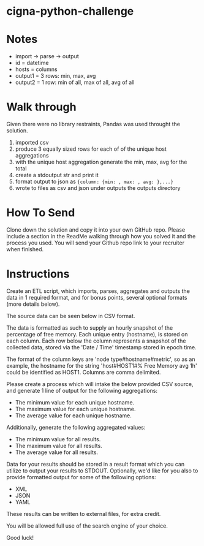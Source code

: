 # cigna-python-challenge

# Notes
- import -> parse -> output
- id = datetime
- hosts = columns
- output1 = 3 rows: min, max, avg
- output2 = 1 row: min of all, max of all, avg of all

# Walk through
Given there were no library restraints, Pandas was used throught the solution. 
1. imported csv
2. produce 3 equally sized rows for each of of the unique host aggregations
4. with the unique host aggregation generate the min, max, avg for the total
5. create a stdoutput str and print it
6. format output to json as  `{column: {min: , max: , avg: },...}`
7. wrote to files as csv and json under outputs the outputs directory

# **How To Send** 

Clone down the solution and copy it into your own GitHub repo.
Please include a section in the ReadMe walking through how you solved it and the process you used. 
You will send your Github repo link to your recruiter when finished. 

# **Instructions**

Create an ETL script, which imports, parses, aggregates and outputs the data in 1 required 
format, and for bonus points, several optional formats (more details below).

The source data can be seen below in CSV format.

The data is formatted as such to supply an hourly snapshot of the percentage of free memory. 
Each unique entry (hostname), is stored on each column.  Each row below the column represents 
a snapshot of the collected data, stored via the 'Date / Time' timestamp stored in epoch time.

The format of the column keys are 'node type#hostname#metric', so as an example, the hostname 
for the string 'host#HOST1#% Free Memory avg 1h' could be identified as HOST1.  Columns are 
comma delimited.

Please create a process which will intake the below provided CSV source, and generate 1 line 
of output for the following aggregations:

- The minimum value for each unique hostname.
- The maximum value for each unique hostname.
- The average value for each unique hostname.

Additionally, generate the following aggregated values:

- The minimum value for all results.
- The maximum value for all results.
- The average value for all results.

Data for your results should be stored in a result format which you can utilize to output your 
results to STDOUT. Optionally, we'd like for you also to provide formatted output for some of 
the following options:

- XML
- JSON
- YAML

These results can be written to external files, for extra credit.

You will be allowed full use of the search engine of your choice.

Good luck!



